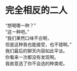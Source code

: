 # 完全相反的二人

“想喝哪一种？”
\
“这一种吧。”
\
“我们果然口味不合啊，
\
但是这种我也能接受，也不错啊。”
\
我们最后的聊天内容如此平淡。
\
你看来一次都没有发现啊。
\
我故意选了你不会选的种类呢。















